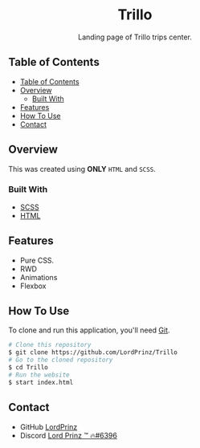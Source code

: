 <h1 align="center">Trillo</h1>

<div align="center">
Landing page of Trillo trips center.</div>

<!-- TABLE OF CONTENTS -->

## Table of Contents

- [Table of Contents](#table-of-contents)
- [Overview](#overview)
  - [Built With](#built-with)
- [Features](#features)
- [How To Use](#how-to-use)
- [Contact](#contact)

<!-- OVERVIEW -->

## Overview

This was created using **ONLY** `HTML` and `SCSS`.

### Built With

<!-- This section should list any major frameworks that you built your project using. Here are a few examples.-->

- [SCSS](https://sass-lang.com/)
- [HTML](https://html.com/)

## Features

- Pure CSS.
- RWD
- Animations
- Flexbox

## How To Use

<!-- Example: -->

To clone and run this application, you'll need [Git](https://git-scm.com).

```bash
# Clone this repository
$ git clone https://github.com/LordPrinz/Trillo
# Go to the cloned repository
$ cd Trillo
# Run the website
$ start index.html
```

## Contact

- GitHub [LordPrinz](https://github.com/LordPrinz)
- Discord [<c2>Lord Prinz ™ 🔥#6396](https://discord.com/users/520676533279522817)

